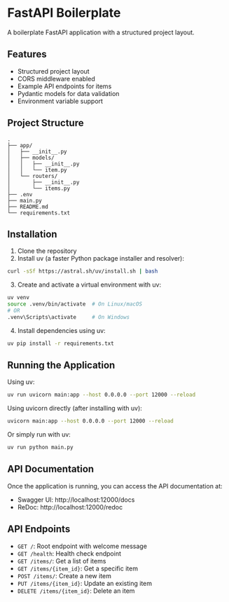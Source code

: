 # FastAPI Boilerplate

A boilerplate FastAPI application with a structured project layout.

## Features

- Structured project layout
- CORS middleware enabled
- Example API endpoints for items
- Pydantic models for data validation
- Environment variable support

## Project Structure

```
.
├── app/
│   ├── __init__.py
│   ├── models/
│   │   ├── __init__.py
│   │   └── item.py
│   └── routers/
│       ├── __init__.py
│       └── items.py
├── .env
├── main.py
├── README.md
└── requirements.txt
```

## Installation

1. Clone the repository
2. Install uv (a faster Python package installer and resolver):

```bash
curl -sSf https://astral.sh/uv/install.sh | bash
```

3. Create and activate a virtual environment with uv:

```bash
uv venv
source .venv/bin/activate  # On Linux/macOS
# OR
.venv\Scripts\activate     # On Windows
```

4. Install dependencies using uv:

```bash
uv pip install -r requirements.txt
```

## Running the Application

Using uv:

```bash
uv run uvicorn main:app --host 0.0.0.0 --port 12000 --reload
```

Using uvicorn directly (after installing with uv):

```bash
uvicorn main:app --host 0.0.0.0 --port 12000 --reload
```

Or simply run with uv:

```bash
uv run python main.py
```

## API Documentation

Once the application is running, you can access the API documentation at:

- Swagger UI: http://localhost:12000/docs
- ReDoc: http://localhost:12000/redoc

## API Endpoints

- `GET /`: Root endpoint with welcome message
- `GET /health`: Health check endpoint
- `GET /items/`: Get a list of items
- `GET /items/{item_id}`: Get a specific item
- `POST /items/`: Create a new item
- `PUT /items/{item_id}`: Update an existing item
- `DELETE /items/{item_id}`: Delete an item
